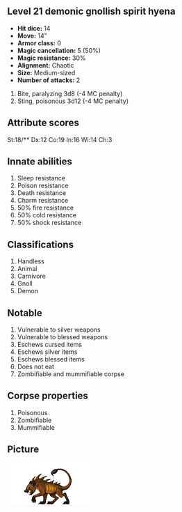 ## Level 21 demonic gnollish spirit hyena
- **Hit dice:** 14
- **Move:** 14"
- **Armor class:** 0
- **Magic cancellation:** 5 (50%)
- **Magic resistance:** 30%
- **Alignment:** Chaotic
- **Size:** Medium-sized
- **Number of attacks:** 2
1. Bite, paralyzing 3d8 (-4 MC penalty)
2. Sting, poisonous 3d12 (-4 MC penalty)
## Attribute scores
St:18/** Dx:12 Co:19 In:16 Wi:14 Ch:3
## Innate abilities
1. Sleep resistance
2. Poison resistance
3. Death resistance
4. Charm resistance
5. 50% fire resistance
6. 50% cold resistance
7. 50% shock resistance
## Classifications
1. Handless
2. Animal
3. Carnivore
4. Gnoll
5. Demon
## Notable
1. Vulnerable to silver weapons
2. Vulnerable to blessed weapons
3. Eschews cursed items
4. Eschews silver items
5. Eschews blessed items
6. Does not eat
7. Zombifiable and mummifiable corpse
## Corpse properties
1. Poisonous
2. Zombifiable
3. Mummifiable
## Picture
![Shoosuva](https://github.com/hyvanmielenpelit/GnollHackTileSet/blob/main/Monsters/shoosuva/shoosuva.png)
